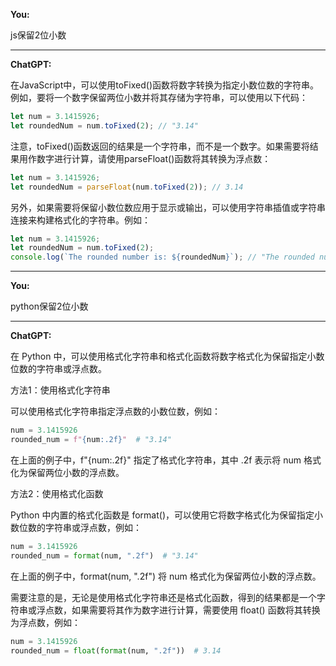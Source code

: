 **You:**

js保留2位小数

* * *

**ChatGPT:**

在JavaScript中，可以使用toFixed()函数将数字转换为指定小数位数的字符串。例如，要将一个数字保留两位小数并将其存储为字符串，可以使用以下代码：

```javascript
let num = 3.1415926;
let roundedNum = num.toFixed(2); // "3.14"
```

注意，toFixed()函数返回的结果是一个字符串，而不是一个数字。如果需要将结果用作数字进行计算，请使用parseFloat()函数将其转换为浮点数：

```javascript
let num = 3.1415926;
let roundedNum = parseFloat(num.toFixed(2)); // 3.14
```

另外，如果需要将保留小数位数应用于显示或输出，可以使用字符串插值或字符串连接来构建格式化的字符串。例如：

```javascript
let num = 3.1415926;
let roundedNum = num.toFixed(2);
console.log(`The rounded number is: ${roundedNum}`); // "The rounded number is: 3.14"
```

* * *

**You:**

python保留2位小数

* * *

**ChatGPT:**

在 Python 中，可以使用格式化字符串和格式化函数将数字格式化为保留指定小数位数的字符串或浮点数。

方法1：使用格式化字符串

可以使用格式化字符串指定浮点数的小数位数，例如：

```python
num = 3.1415926
rounded_num = f"{num:.2f}"  # "3.14"
```

在上面的例子中，f"{num:.2f}" 指定了格式化字符串，其中 .2f 表示将 num 格式化为保留两位小数的浮点数。

方法2：使用格式化函数

Python 中内置的格式化函数是 format()，可以使用它将数字格式化为保留指定小数位数的字符串或浮点数，例如：

```python
num = 3.1415926
rounded_num = format(num, ".2f")  # "3.14"
```

在上面的例子中，format(num, ".2f") 将 num 格式化为保留两位小数的浮点数。

需要注意的是，无论是使用格式化字符串还是格式化函数，得到的结果都是一个字符串或浮点数，如果需要将其作为数字进行计算，需要使用 float() 函数将其转换为浮点数，例如：

```python
num = 3.1415926
rounded_num = float(format(num, ".2f"))  # 3.14
```